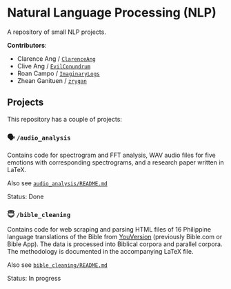 # Natural Language Processing (NLP)

A repository of small NLP projects.

**Contributors**:

- Clarence Ang / [`ClarenceAng`](https://github.com/ClarenceAng)
- Clive Ang / [`EvilConundrum`](https://github.com/EvilConundrum)
- Roan Campo / [`ImaginaryLogs`](https://github.com/ImaginaryLogs)
- Zhean Ganituen / [`zrygan`](https://github.com/zrygan)

## Projects

This repository has a couple of projects:

### 🗣️ `/audio_analysis`
Contains code for spectrogram and FFT analysis, WAV audio files for
five emotions with corresponding spectrograms, and a research paper 
written in LaTeX.

Also see [`audio_analysis/README.md`](audio_analysis/README.md)

Status: Done

### 😇 `/bible_cleaning`

Contains code for web scraping and parsing HTML files of 16 Philippine language translations of the Bible from 
[YouVersion](https://www.youversion.com/)
 (previously Bible.com or Bible App). The data is processed into Biblical corpora and parallel corpora. The methodology is documented in the accompanying LaTeX file.

Also see [`bible_cleaning/README.md`](bible_cleaning/README.md)

Status: In progress
